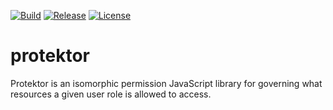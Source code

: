 [![Build][Build-Status-Image]][Build-Status-Url] [![Release][Release-Image]][Release-Url] [![License][License-Image]][License-Url]


# protektor
Protektor is an isomorphic permission JavaScript library for governing what resources a given user role is allowed to access.

[Build-Status-Url]: https://drone-server.xrtc.cloud/iris-platform/protektor
[Build-Status-Image]: https://drone-server.xrtc.cloud/api/badges/iris-platform/protektor/status.svg
[Release-Url]: https://github.com/iris-platform/protektor/releases/tag/v1.0.1
[Release-image]: http://img.shields.io/badge/release-v1.0.1-1eb0fc.svg
[License-Url]: http://opensource.org/licenses/MIT
[License-Image]: https://img.shields.io/badge/License-MIT-blue.svg
